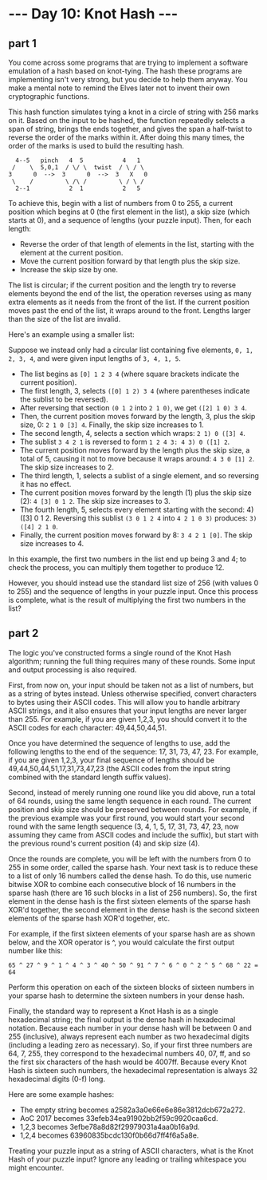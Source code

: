 # --- Day 10: Knot Hash ---  

## part 1  

You come across some programs that are trying to implement a software emulation of a hash based on knot-tying. The hash these programs are implementing isn't very strong, but you decide to help them anyway. You make a mental note to remind the Elves later not to invent their own cryptographic functions.  

This hash function simulates tying a knot in a circle of string with 256 marks on it. Based on the input to be hashed, the function repeatedly selects a span of string, brings the ends together, and gives the span a half-twist to reverse the order of the marks within it. After doing this many times, the order of the marks is used to build the resulting hash.  
```
  4--5   pinch   4  5           4   1
 /    \  5,0,1  / \/ \  twist  / \ / \
3      0  -->  3      0  -->  3   X   0
 \    /         \ /\ /         \ / \ /
  2--1           2  1           2   5  
```
To achieve this, begin with a list of numbers from 0 to 255, a current position which begins at 0 (the first element in the list), a skip size (which starts at 0), and a sequence of lengths (your puzzle input). Then, for each length:  

- Reverse the order of that length of elements in the list, starting with the element at the current position.   
- Move the current position forward by that length plus the skip size.
- Increase the skip size by one.  

The list is circular; if the current position and the length try to reverse elements beyond the end of the list, the operation reverses using as many extra elements as it needs from the front of the list. If the current position moves past the end of the list, it wraps around to the front. Lengths larger than the size of the list are invalid.  

Here's an example using a smaller list:  

Suppose we instead only had a circular list containing five elements, `0, 1, 2, 3, 4`, and were given input lengths of `3, 4, 1, 5`.  

- The list begins as `[0] 1 2 3 4` (where square brackets indicate the current position).  
- The first length, 3, selects `([0] 1 2) 3 4` (where parentheses indicate the sublist to be reversed).  
- After reversing that section `(0 1 2` into `2 1 0)`, we get `([2] 1 0) 3 4`.  
- Then, the current position moves forward by the length, 3, plus the skip size, 0: `2 1 0 [3] 4`. Finally, the skip size increases to 1.  
- The second length, 4, selects a section which wraps: `2 1) 0 ([3] 4`.  
- The sublist `3 4 2 1` is reversed to form `1 2 4 3: 4 3) 0 ([1] 2`.  
- The current position moves forward by the length plus the skip size, a total of 5, causing it not to move because it wraps around: `4 3 0 [1] 2`. The skip size increases to 2.  
- The third length, 1, selects a sublist of a single element, and so reversing it has no effect.  
- The current position moves forward by the length (1) plus the skip size (2): `4 [3] 0 1 2`. The skip size increases to 3.  
- The fourth length, 5, selects every element starting with the second: 4) ([3] 0 1 2. Reversing this sublist `(3 0 1 2 4` into `4 2 1 0 3)` produces: `3) ([4] 2 1 0`.  
- Finally, the current position moves forward by 8: `3 4 2 1 [0]`. The skip size increases to 4.  

In this example, the first two numbers in the list end up being 3 and 4; to check the process, you can multiply them together to produce 12.  

However, you should instead use the standard list size of 256 (with values 0 to 255) and the sequence of lengths in your puzzle input. Once this process is complete, what is the result of multiplying the first two numbers in the list?  

## part 2  

The logic you've constructed forms a single round of the Knot Hash algorithm; running the full thing requires many of these rounds. Some input and output processing is also required.  

First, from now on, your input should be taken not as a list of numbers, but as a string of bytes instead. Unless otherwise specified, convert characters to bytes using their ASCII codes. This will allow you to handle arbitrary ASCII strings, and it also ensures that your input lengths are never larger than 255. For example, if you are given 1,2,3, you should convert it to the ASCII codes for each character: 49,44,50,44,51.  

Once you have determined the sequence of lengths to use, add the following lengths to the end of the sequence: 17, 31, 73, 47, 23. For example, if you are given 1,2,3, your final sequence of lengths should be 49,44,50,44,51,17,31,73,47,23 (the ASCII codes from the input string combined with the standard length suffix values).  

Second, instead of merely running one round like you did above, run a total of 64 rounds, using the same length sequence in each round. The current position and skip size should be preserved between rounds. For example, if the previous example was your first round, you would start your second round with the same length sequence (3, 4, 1, 5, 17, 31, 73, 47, 23, now assuming they came from ASCII codes and include the suffix), but start with the previous round's current position (4) and skip size (4).  

Once the rounds are complete, you will be left with the numbers from 0 to 255 in some order, called the sparse hash. Your next task is to reduce these to a list of only 16 numbers called the dense hash. To do this, use numeric bitwise XOR to combine each consecutive block of 16 numbers in the sparse hash (there are 16 such blocks in a list of 256 numbers). So, the first element in the dense hash is the first sixteen elements of the sparse hash XOR'd together, the second element in the dense hash is the second sixteen elements of the sparse hash XOR'd together, etc.  

For example, if the first sixteen elements of your sparse hash are as shown below, and the XOR operator is ^, you would calculate the first output number like this:  

`65 ^ 27 ^ 9 ^ 1 ^ 4 ^ 3 ^ 40 ^ 50 ^ 91 ^ 7 ^ 6 ^ 0 ^ 2 ^ 5 ^ 68 ^ 22 = 64`  

Perform this operation on each of the sixteen blocks of sixteen numbers in your sparse hash to determine the sixteen numbers in your dense hash.  

Finally, the standard way to represent a Knot Hash is as a single hexadecimal string; the final output is the dense hash in hexadecimal notation. Because each number in your dense hash will be between 0 and 255 (inclusive), always represent each number as two hexadecimal digits (including a leading zero as necessary). So, if your first three numbers are 64, 7, 255, they correspond to the hexadecimal numbers 40, 07, ff, and so the first six characters of the hash would be 4007ff. Because every Knot Hash is sixteen such numbers, the hexadecimal representation is always 32 hexadecimal digits (0-f) long.  

Here are some example hashes:  

- The empty string becomes a2582a3a0e66e6e86e3812dcb672a272.
- AoC 2017 becomes 33efeb34ea91902bb2f59c9920caa6cd.
- 1,2,3 becomes 3efbe78a8d82f29979031a4aa0b16a9d.
- 1,2,4 becomes 63960835bcdc130f0b66d7ff4f6a5a8e.

Treating your puzzle input as a string of ASCII characters, what is the Knot Hash of your puzzle input? Ignore any leading or trailing whitespace you might encounter.

